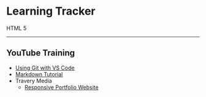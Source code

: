# Learning Tracker
HTML 5


_______________________________________
## YouTube Training
- [Using Git with VS Code](https://www.youtube.com/watch?v=9cMWR-EGFuY)
- [Markdown Tutorial](https://www.youtube.com/watch?v=6A5EpqqDOdk)
- Travery Media
    - [Responsive Portfolio Website](https://www.youtube.com/watch?v=gYzHS-n2gqU)
